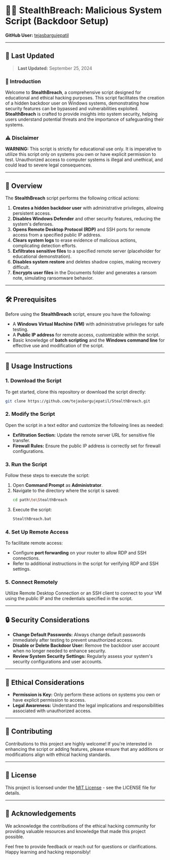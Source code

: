 

                  

# 🕵️‍♂️ StealthBreach: Malicious System Script (Backdoor Setup)

**GitHub User:** [tejasbargujepatil](https://github.com/tejasbargujepatil)

---

## 📅 Last Updated
> **Last Updated:** September 25, 2024



### 🚀 Introduction
Welcome to **StealthBreach**, a comprehensive script designed for educational and ethical hacking purposes. This script facilitates the creation of a hidden backdoor user on Windows systems, demonstrating how security features can be bypassed and vulnerabilities exploited. **StealthBreach** is crafted to provide insights into system security, helping users understand potential threats and the importance of safeguarding their systems.

### ⚠️ Disclaimer
**WARNING:** This script is strictly for educational use only. It is imperative to utilize this script only on systems you own or have explicit permission to test. Unauthorized access to computer systems is illegal and unethical, and could lead to severe legal consequences.

---

## 📖 Overview
The **StealthBreach** script performs the following critical actions:
1. **Creates a hidden backdoor user** with administrative privileges, allowing persistent access.
2. **Disables Windows Defender** and other security features, reducing the system's defenses.
3. **Opens Remote Desktop Protocol (RDP)** and SSH ports for remote access from a specified public IP address.
4. **Clears system logs** to erase evidence of malicious actions, complicating detection efforts.
5. **Exfiltrates sensitive files** to a specified remote server (placeholder for educational demonstration).
6. **Disables system restore** and deletes shadow copies, making recovery difficult.
7. **Encrypts user files** in the Documents folder and generates a ransom note, simulating ransomware behavior.

---

## 🛠️ Prerequisites
Before using the **StealthBreach** script, ensure you have the following:
- A **Windows Virtual Machine (VM)** with administrative privileges for safe testing.
- A **Public IP address** for remote access, customizable within the script.
- Basic knowledge of **batch scripting** and the **Windows command line** for effective use and modification of the script.

---

## 🚀 Usage Instructions

### **1. Download the Script**
To get started, clone this repository or download the script directly:
```bash
git clone https://github.com/tejasbargujepatil/StealthBreach.git
```

### **2. Modify the Script**
Open the script in a text editor and customize the following lines as needed:
- **Exfiltration Section:** Update the remote server URL for sensitive file transfer.
- **Firewall Rules:** Ensure the public IP address is correctly set for firewall configurations.

### **3. Run the Script**
Follow these steps to execute the script:
1. Open **Command Prompt** as **Administrator**.
2. Navigate to the directory where the script is saved:
   ```bash
   cd path\to\StealthBreach
   ```
3. Execute the script:
   ```bash
   StealthBreach.bat
   ```

### **4. Set Up Remote Access**
To facilitate remote access:
- Configure **port forwarding** on your router to allow RDP and SSH connections.
- Refer to additional instructions in the script for verifying RDP and SSH settings.

### **5. Connect Remotely**
Utilize Remote Desktop Connection or an SSH client to connect to your VM using the public IP and the credentials specified in the script.

---

## 🔒 Security Considerations
- **Change Default Passwords:** Always change default passwords immediately after testing to prevent unauthorized access.
- **Disable or Delete Backdoor User:** Remove the backdoor user account when no longer needed to enhance security.
- **Review System Security Settings:** Regularly assess your system's security configurations and user accounts.

---

## 🤝 Ethical Considerations
- **Permission is Key:** Only perform these actions on systems you own or have explicit permission to access.
- **Legal Awareness:** Understand the legal implications and responsibilities associated with unauthorized access.

---

## 🤔 Contributing
Contributions to this project are highly welcome! If you're interested in enhancing the script or adding features, please ensure that any additions or modifications align with ethical hacking standards.

---

## 📄 License
This project is licensed under the [MIT License](LICENSE) - see the LICENSE file for details.

---

## 🌟 Acknowledgements
We acknowledge the contributions of the ethical hacking community for providing valuable resources and knowledge that made this project possible.


Feel free to provide feedback or reach out for questions or clarifications. Happy learning and hacking responsibly!

